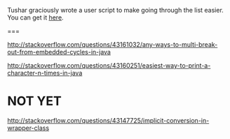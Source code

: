 Tushar graciously wrote a user script to make going through the list easier. You can get it [here](https://github.com/tusharjadhav219/Userscript-for-delete-candidates).

===

http://stackoverflow.com/questions/43161032/any-ways-to-multi-break-out-from-embedded-cycles-in-java

http://stackoverflow.com/questions/43160251/easiest-way-to-print-a-character-n-times-in-java


NOT YET
====

http://stackoverflow.com/questions/43147725/implicit-conversion-in-wrapper-class